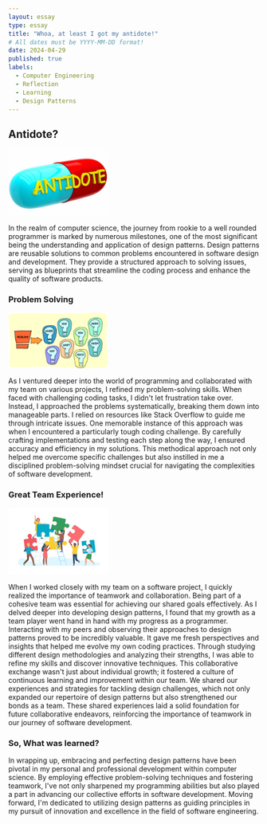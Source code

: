 ```yaml
---
layout: essay
type: essay
title: "Whoa, at least I got my antidote!"
# All dates must be YYYY-MM-DD format!
date: 2024-04-29
published: true
labels:
  - Computer Engineering
  - Reflection
  - Learning
  - Design Patterns
---
```


## Antidote?

<img width="200px"
class="rounded mx-auto d-block"
src="../img/design-patterns-saves-me-problems/antidote-pill.png" >

In the realm of computer science, the journey from rookie to a well rounded programmer is marked by numerous milestones, one of the most significant being the understanding and application of design patterns. Design patterns are reusable solutions to common problems encountered in software design and development. They provide a structured approach to solving issues, serving as blueprints that streamline the coding process and enhance the quality of software products.

### Problem Solving

<img width="200px"
class="rounded mx-auto d-block"
src="../img/design-patterns-saves-me-problems/problem-questions1.png" >

As I ventured deeper into the world of programming and collaborated with my team on various projects, I refined my problem-solving skills. When faced with challenging coding tasks, I didn't let frustration take over. Instead, I approached the problems systematically, breaking them down into manageable parts. I relied on resources like Stack Overflow to guide me through intricate issues. One memorable instance of this approach was when I encountered a particularly tough coding challenge. By carefully crafting implementations and testing each step along the way, I ensured accuracy and efficiency in my solutions. This methodical approach not only helped me overcome specific challenges but also instilled in me a disciplined problem-solving mindset crucial for navigating the complexities of software development.

### Great Team Experience!

<img width="200px"
class="rounded mx-auto d-block"
src="../img/design-patterns-saves-me-problems/teambuilding.png" >


When I worked closely with my team on a software project, I quickly realized the importance of teamwork and collaboration. Being part of a cohesive team was essential for achieving our shared goals effectively. As I delved deeper into developing design patterns, I found that my growth as a team player went hand in hand with my progress as a programmer. Interacting with my peers and observing their approaches to design patterns proved to be incredibly valuable. It gave me fresh perspectives and insights that helped me evolve my own coding practices. Through studying different design methodologies and analyzing their strengths, I was able to refine my skills and discover innovative techniques. This collaborative exchange wasn't just about individual growth; it fostered a culture of continuous learning and improvement within our team. We shared our experiences and strategies for tackling design challenges, which not only expanded our repertoire of design patterns but also strengthened our bonds as a team. These shared experiences laid a solid foundation for future collaborative endeavors, reinforcing the importance of teamwork in our journey of software development.

### So, What was learned?

In wrapping up, embracing and perfecting design patterns have been pivotal in my personal and professional development within computer science. By employing effective problem-solving techniques and fostering teamwork, I've not only sharpened my programming abilities but also played a part in advancing our collective efforts in software development. Moving forward, I'm dedicated to utilizing design patterns as guiding principles in my pursuit of innovation and excellence in the field of software engineering.